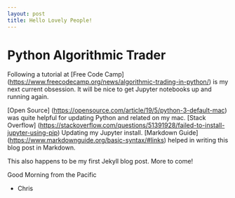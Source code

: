 ```yaml
---
layout: post
title: Hello Lovely People!
---
```



# Python Algorithmic Trader

Following a tutorial at [Free Code Camp] (https://www.freecodecamp.org/news/algorithmic-trading-in-python/) is my next current obsession.
It will be nice to get Jupyter notebooks up and running again. 

[Open Source] (https://opensource.com/article/19/5/python-3-default-mac) was quite helpful for updating Python and related on my mac.
[Stack Overflow] (https://stackoverflow.com/questions/51391928/failed-to-install-jupyter-using-pip) Updating my Jupyter install.
[Markdown Guide] (https://www.markdownguide.org/basic-syntax/#links) helped in writing this blog post in Markdown.

This also happens to be my first Jekyll blog post. More to come!

Good Morning from the Pacific

- Chris
